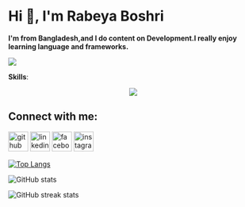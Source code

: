 # Hi 👋, I'm Rabeya Boshri

**I'm from Bangladesh,and I do content on Development.I really enjoy learning language and frameworks.**

![](https://i.imgur.com/lmA80uk.png)

**Skills**: <p align="center">
  <a href="https://skillicons.dev">
    <img src="https://skillicons.dev/icons?i=git,html,css,js,firebase,figma,nodejs,react,tailwind,canva" />
  </a>
</p>


## Connect with me:
[<img src='https://cdn.jsdelivr.net/npm/simple-icons@3.0.1/icons/github.svg' alt='github' height='40'>](https://github.com/rabeya003)  [<img src='https://cdn.jsdelivr.net/npm/simple-icons@3.0.1/icons/linkedin.svg' alt='linkedin' height='40'>](https://www.linkedin.com/in/rabeya-boshri-mou/)  [<img src='https://cdn.jsdelivr.net/npm/simple-icons@3.0.1/icons/facebook.svg' alt='facebook' height='40'>](https://www.facebook.com/rboshri.mou)  [<img src='https://cdn.jsdelivr.net/npm/simple-icons@3.0.1/icons/instagram.svg' alt='instagram' height='40'>](https://www.instagram.com/rboshri.mou/)  


[![Top Langs](https://github-readme-stats.vercel.app/api/top-langs/?username=rabeya003)](https://github.com/anuraghazra/github-readme-stats)

![GitHub stats](https://github-readme-stats.vercel.app/api?username=rabeya003&show_icons=true)  

![GitHub streak stats](https://streak-stats.demolab.com/?user=rabeya003)  
